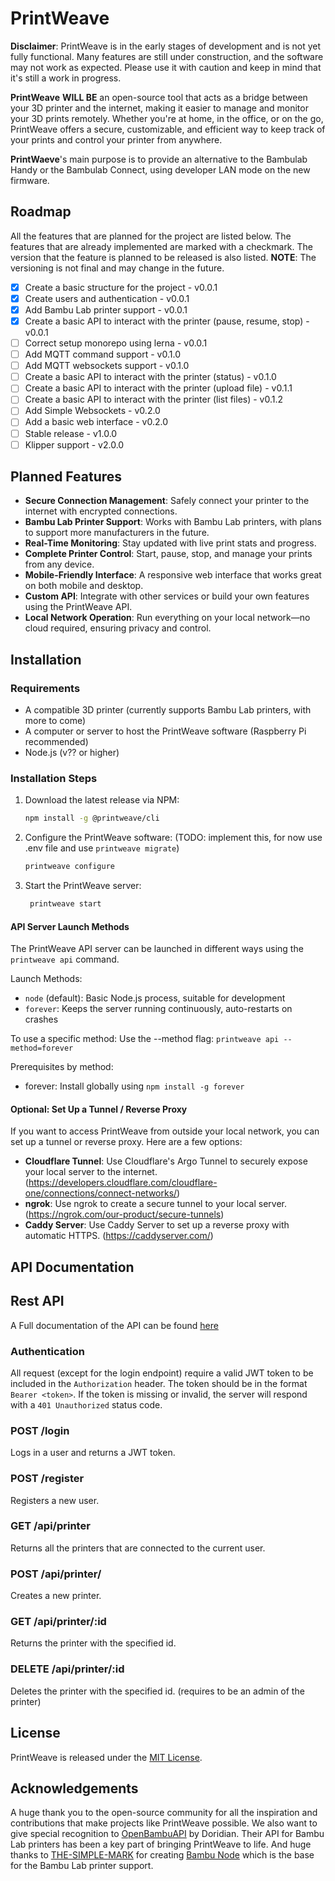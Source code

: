 
# PrintWeave

**Disclaimer**: PrintWeave is in the early stages of development and is not yet fully functional. Many features are still under construction, and the software may not work as expected. Please use it with caution and keep in mind that it's still a work in progress.

**PrintWeave** **WILL BE** an open-source tool that acts as a bridge between your 3D printer and the internet, making it easier to manage and monitor your 3D prints remotely. Whether you're at home, in the office, or on the go, PrintWeave offers a secure, customizable, and efficient way to keep track of your prints and control your printer from anywhere.

**PrintWaeve**'s main purpose is to provide an alternative to the Bambulab Handy or the Bambulab Connect, using developer LAN mode on the new firmware.

## Roadmap 
All the features that are planned for the project are listed below. The features that are already implemented are marked with a checkmark. The version that the feature is planned to be released is also listed.
**NOTE**: The versioning is not final and may change in the future.
- [x] Create a basic structure for the project - v0.0.1
- [x] Create users and authentication - v0.0.1
- [x] Add Bambu Lab printer support - v0.0.1
- [x] Create a basic API to interact with the printer (pause, resume, stop) - v0.0.1
- [ ] Correct setup monorepo using lerna - v0.0.1
- [ ] Add MQTT command support - v0.1.0
- [ ] Add MQTT websockets support - v0.1.0
- [ ] Create a basic API to interact with the printer (status) - v0.1.0
- [ ] Create a basic API to interact with the printer (upload file) - v0.1.1
- [ ] Create a basic API to interact with the printer (list files) - v0.1.2
- [ ] Add Simple Websockets - v0.2.0
- [ ] Add a basic web interface - v0.2.0
- [ ] Stable release - v1.0.0
- [ ] Klipper support - v2.0.0

## Planned Features
- **Secure Connection Management**: Safely connect your printer to the internet with encrypted connections.
- **Bambu Lab Printer Support**: Works with Bambu Lab printers, with plans to support more manufacturers in the future.
- **Real-Time Monitoring**: Stay updated with live print stats and progress.
- **Complete Printer Control**: Start, pause, stop, and manage your prints from any device.
- **Mobile-Friendly Interface**: A responsive web interface that works great on both mobile and desktop.
- **Custom API**: Integrate with other services or build your own features using the PrintWeave API.
- **Local Network Operation**: Run everything on your local network—no cloud required, ensuring privacy and control.

## Installation

### Requirements

- A compatible 3D printer (currently supports Bambu Lab printers, with more to come)
- A computer or server to host the PrintWeave software (Raspberry Pi recommended)
- Node.js (v?? or higher)

### Installation Steps

1. Download the latest release via NPM:
   ```bash
   npm install -g @printweave/cli
   ```
   
2. Configure the PrintWeave software: (TODO: implement this, for now use .env file and use `printweave migrate`)
   ```bash
   printweave configure
   ```
   
3. Start the PrintWeave server:
   ```bash
    printweave start
    ```
   
#### API Server Launch Methods

The PrintWeave API server can be launched in different ways using the `printweave api` command. 

Launch Methods:

- `node` (default): Basic Node.js process, suitable for development
- `forever`: Keeps the server running continuously, auto-restarts on crashes

To use a specific method:
Use the --method flag: `printweave api --method=forever`

Prerequisites by method:
- forever: Install globally using `npm install -g forever`


#### Optional: Set Up a Tunnel / Reverse Proxy

If you want to access PrintWeave from outside your local network, you can set up a tunnel or reverse proxy. Here are a few options:

- **Cloudflare Tunnel**: Use Cloudflare's Argo Tunnel to securely expose your local server to the internet. (https://developers.cloudflare.com/cloudflare-one/connections/connect-networks/)
- **ngrok**: Use ngrok to create a secure tunnel to your local server. (https://ngrok.com/our-product/secure-tunnels)
- **Caddy Server**: Use Caddy Server to set up a reverse proxy with automatic HTTPS. (https://caddyserver.com/)

## API Documentation

## Rest API
A Full documentation of the API can be found [here](api.md)
### Authentication
All request (except for the login endpoint) require a valid JWT token to be included in the `Authorization` header. The token should be in the format `Bearer <token>`. If the token is missing or invalid, the server will respond with a `401 Unauthorized` status code.
### POST /login
Logs in a user and returns a JWT token.

### POST /register
Registers a new user.

### GET /api/printer
Returns all the printers that are connected to the current user.

### POST /api/printer/
Creates a new printer.

### GET /api/printer/:id
Returns the printer with the specified id.

### DELETE /api/printer/:id
Deletes the printer with the specified id. (requires to be an admin of the printer)


## License

PrintWeave is released under the [MIT License](LICENSE).

## Acknowledgements

A huge thank you to the open-source community for all the inspiration and contributions that make projects like PrintWeave possible. We also want to give special recognition to [OpenBambuAPI](https://github.com/Doridian/OpenBambuAPI) by Doridian. Their API for Bambu Lab printers has been a key part of bringing PrintWeave to life.
And huge thanks to [THE-SIMPLE-MARK](https://github.com/THE-SIMPLE-MARK) for creating [Bambu Node](https://github.com/THE-SIMPLE-MARK/bambu-node) which is the base for the Bambu Lab printer support.
